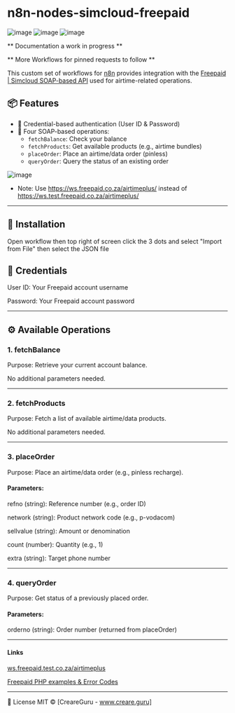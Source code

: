 # n8n-nodes-simcloud-freepaid

![image](https://github.com/user-attachments/assets/84793696-6dd0-421f-9b6c-78a5587b8055) ![image](https://github.com/user-attachments/assets/55e5a308-05a9-4ec9-ad6a-ab29ff68cf18) ![image](https://github.com/user-attachments/assets/dd473050-ff5d-4670-b4e0-336e2bc5d3b5)


** Documentation a work in progress **

** More Workflows for pinned requests to follow **

This custom set of workflows for [n8n](https://n8n.io) provides integration with the [Freepaid | Simcloud SOAP-based API](https://simcloud.co.za/aff/5078972) used for airtime-related operations.

## 📦 Features

- 🔐 Credential-based authentication (User ID & Password)
- 🧾 Four SOAP-based operations:
  - `fetchBalance`: Check your balance
  - `fetchProducts`: Get available products (e.g., airtime bundles)
  - `placeOrder`: Place an airtime/data order (pinless)
  - `queryOrder`: Query the status of an existing order
 
![image](https://github.com/user-attachments/assets/74b2d389-fe42-4bdc-b8e2-a1435f38fd75)

 - Note: Use https://ws.freepaid.co.za/airtimeplus/ instead of https://ws.test.freepaid.co.za/airtimeplus/

---

## 🚀 Installation

Open workflow then top right of screen click the 3 dots and select "Import from File" then select the JSON file

## 🔑 Credentials

User ID: Your Freepaid account username

Password: Your Freepaid account password

---

## ⚙️ Available Operations

### 1. fetchBalance

Purpose: Retrieve your current account balance.

No additional parameters needed.

---

### 2. fetchProducts

Purpose: Fetch a list of available airtime/data products.

No additional parameters needed.

---

### 3. placeOrder

Purpose: Place an airtime/data order (e.g., pinless recharge).

#### Parameters:

refno (string): Reference number (e.g., order ID)

network (string): Product network code (e.g., p-vodacom)

sellvalue (string): Amount or denomination

count (number): Quantity (e.g., 1)

extra (string): Target phone number

---

### 4. queryOrder

Purpose: Get status of a previously placed order.

#### Parameters:

orderno (string): Order number (returned from placeOrder)

---

#### Links

[ws.freepaid.test.co.za/airtimeplus](https://ws.test.freepaid.co.za/airtimeplus/#)

[Freepaid PHP examples & Error Codes](https://ws.test.freepaid.co.za:443/airtimeplus/sample.html)

---

📝 License
MIT © [CreareGuru - www.creare.guru]
